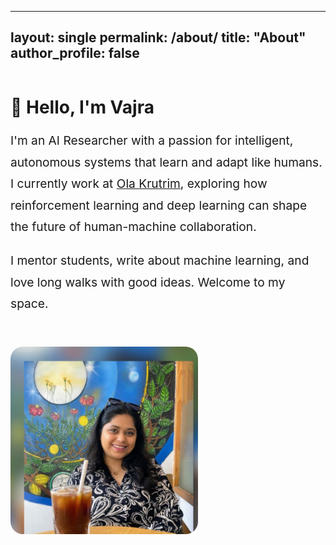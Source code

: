 <!-- ---
layout: single
permalink: /about/
title: "About"
author_profile: true
---

## Hey, I'm Vajra 👋

I'm an AI Researcher on a mission to make intelligent systems more **human-aligned, adaptive, and grounded in the real world**.

Right now, I work at [Ola Krutrim](https://www.olakrutrim.com/), where I explore how reinforcement learning and deep learning can enable smarter, safer, and more autonomous machines. My core focus is making AI *do less guessing and more understanding*.

My journey started at BMS College of Engineering in Bengaluru, where I studied Industrial Engineering & Management — but it really took flight in Germany. During my master’s at Hochschule Bonn-Rhein-Sieg, I dove deep into autonomous systems and contributed to human-robot collaboration research at Fraunhofer IPA, Stuttgart.

But it’s not just about algorithms.


I am an AI Researcher at [Ola Krutrim](https://www.olakrutrim.com/)

## Education 
- B.E. in Industrial Engineering and Management, BMSCE
- M.Sc. in Autonomous Systems, H-BRS Germany


## Experience

- Research Assistant @ Fraunhofer IPA
- AI Researcher @ Ola Krutrim

## Skills 
- Python, PyTorch, Tensorflow, ROS2
- Reinforcement Learning, Deep Learning, Machine Learning -->


---
layout: single
permalink: /about/
title: "About"
author_profile: false
---

<div style="display: flex; flex-wrap: wrap; align-items: center; justify-content: space-between; gap: 2rem;">

<!-- Text section -->
<div style="flex: 1; min-width: 280px;">
  <h1>👋 Hello, I'm Vajra</h1>
  <p style="font-size: 1.2rem; line-height: 1.8;">
    I'm an AI Researcher with a passion for intelligent, autonomous systems that learn and adapt like humans. I currently work at <a href="https://www.olakrutrim.com/" target="_blank">Ola Krutrim</a>, exploring how reinforcement learning and deep learning can shape the future of human-machine collaboration.
  </p>
  <p style="font-size: 1.2rem; line-height: 1.8;">
    I mentor students, write about machine learning, and love long walks with good ideas. Welcome to my space.
  </p>
</div>

<!-- Image section -->
<div style="flex: 0 0 300px; min-width: 240px;">
  <img src="/assets/images/bio-photo.jpeg" alt="Vajra Ganesh photo" style="border-radius: 20px; width: 100%;">
</div>

</div>
